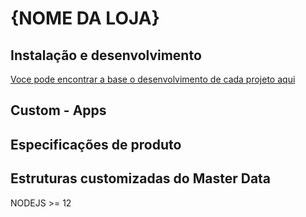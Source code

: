 # {NOME DA LOJA}

## Instalação e desenvolvimento

[Voce pode encontrar a base o desenvolvimento de cada projeto aqui](https://gitlab.com/agenciam3/pattern/documentacao/-/blob/master/vtex/IO/implementa%C3%A7%C3%A3o-io.md)

## Custom - Apps

## Especificações de produto

## Estruturas customizadas do Master Data

NODEJS >= 12

